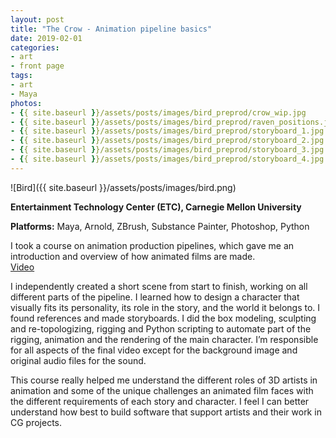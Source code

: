 ```yaml
---
layout: post
title: "The Crow - Animation pipeline basics"
date: 2019-02-01
categories:
- art
- front page
tags:
- art
- Maya
photos:
- {{ site.baseurl }}/assets/posts/images/bird_preprod/crow_wip.jpg
- {{ site.baseurl }}/assets/posts/images/bird_preprod/raven_positions.jpg
- {{ site.baseurl }}/assets/posts/images/bird_preprod/storyboard_1.jpg
- {{ site.baseurl }}/assets/posts/images/bird_preprod/storyboard_2.jpg
- {{ site.baseurl }}/assets/posts/images/bird_preprod/storyboard_3.jpg
- {{ site.baseurl }}/assets/posts/images/bird_preprod/storyboard_4.jpg
---
```


![Bird]({{ site.baseurl }}/assets/posts/images/bird.png)


**Entertainment Technology Center (ETC), Carnegie Mellon University**  

**Platforms:** Maya, Arnold, ZBrush, Substance Painter, Photoshop, Python

I took a course on animation production pipelines, which gave me an introduction and overview of how animated films are made.  
[Video](https://youtu.be/Mx3o8jhNsEU)  

<!-- more -->

I independently created a short scene from start to finish, working on all different parts of the pipeline. I learned how to design a character that visually fits its personality, its role in the story, and the world it belongs to. I found references and made storyboards. I did the box modeling, sculpting and re-topologizing, rigging and Python scripting to automate part of the rigging, animation and the rendering of the main character. I’m responsible for all aspects of the final video except for the background image and original audio files for the sound. 

This course really helped me understand the different roles of 3D artists in animation and some of the unique challenges an animated film faces with the different requirements of each story and character. I feel I can better understand how best to build software that support artists and their work in CG projects.